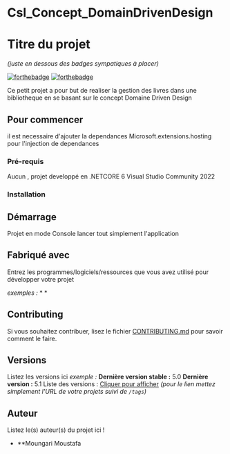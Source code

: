 # Csl_Concept_DomainDrivenDesign

# Titre du projet
_(juste en dessous des badges sympatiques à placer)_

[![forthebadge](http://forthebadge.com/images/badges/built-with-love.svg)](http://forthebadge.com)  [![forthebadge](http://forthebadge.com/images/badges/powered-by-electricity.svg)](http://forthebadge.com)

Ce petit projet a pour but de realiser la gestion des livres dans une bibliotheque en se basant
sur le concept Domaine Driven Design


## Pour commencer

il est necessaire d'ajouter la dependances  Microsoft.extensions.hosting  pour l'injection de dependances

### Pré-requis

Aucun , projet developpé en .NETCORE 6 Visual Studio Community 2022

### Installation


## Démarrage

Projet en mode Console lancer tout simplement l'application 


## Fabriqué avec

Entrez les programmes/logiciels/ressources que vous avez utilisé pour développer votre projet

_exemples :_
* 
* 

## Contributing

Si vous souhaitez contribuer, lisez le fichier [CONTRIBUTING.md](https://example.org) pour savoir comment le faire.

## Versions
Listez les versions ici 
_exemple :_
**Dernière version stable :** 5.0
**Dernière version :** 5.1
Liste des versions : [Cliquer pour afficher](https://github.com/your/project-name/tags)
_(pour le lien mettez simplement l'URL de votre projets suivi de ``/tags``)_

## Auteur
Listez le(s) auteur(s) du projet ici !
* **Moungari Moustafa







